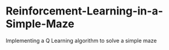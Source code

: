 # Reinforcement-Learning-in-a-Simple-Maze
Implementing a Q Learning algorithm to solve a simple maze
